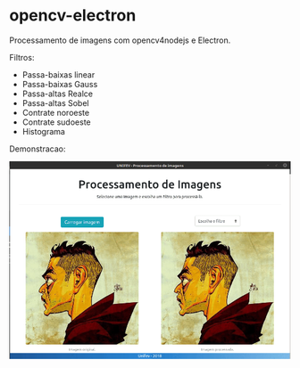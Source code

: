 # opencv-electron
Processamento de imagens com opencv4nodejs e Electron.

Filtros:

- Passa-baixas linear
- Passa-baixas Gauss
- Passa-altas Realce
- Passa-altas Sobel
- Contrate noroeste
- Contrate sudoeste
- Histograma

Demonstracao:

![demo](https://raw.githubusercontent.com/AndreAngelucci/opencv-electron/master/demo/demo.gif)
